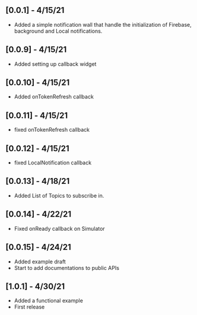 ## [0.0.1] - 4/15/21

* Added a simple notification wall that handle the initialization of Firebase, background and Local notifications.

## [0.0.9] - 4/15/21

* Added setting up callback widget

## [0.0.10] - 4/15/21

* Added onTokenRefresh callback


## [0.0.11] - 4/15/21

* fixed onTokenRefresh callback

## [0.0.12] - 4/15/21

* fixed LocalNotification callback

## [0.0.13] - 4/18/21

* Added List of Topics to subscribe in.
 
## [0.0.14] - 4/22/21

* Fixed onReady callback on Simulator 

## [0.0.15] - 4/24/21

* Added example draft
* Start to add documentations to public APIs 

## [1.0.1] - 4/30/21

* Added a functional example
* First  release